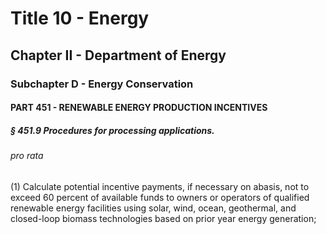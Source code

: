
# Title 10 - Energy
## Chapter II - Department of Energy
### Subchapter D - Energy Conservation
#### PART 451 - RENEWABLE ENERGY PRODUCTION INCENTIVES
##### § 451.9 Procedures for processing applications.
###### pro rata

(1) Calculate potential incentive payments, if necessary on abasis, not to exceed 60 percent of available funds to owners or operators of qualified renewable energy facilities using solar, wind, ocean, geothermal, and closed-loop biomass technologies based on prior year energy generation;
